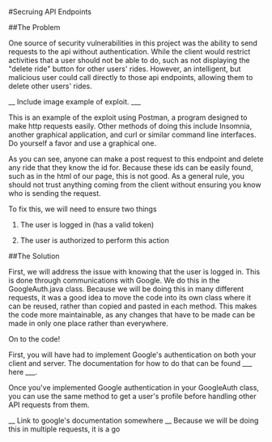 #Secruing API Endpoints

##The Problem

One source of security vulnerabilities in this project was the ability to send requests to the api without authentication.
While the client would restrict activities that a user should not be able to do, such as not displaying the "delete ride"
button for other users' rides. However, an intelligent, but malicious user could call directly to those api endpoints, allowing
them to delete other users' rides. 

__ Include image example of exploit. ___

This is an example of the exploit using Postman, a program designed to make http requests easily. Other methods of doing this
include Insomnia, another graphical application, and curl or similar command line interfaces. Do yourself a favor and use a graphical one.

As you can see, anyone can make a post request to this endpoint and delete any ride that they know the id for. Because these ids
can be easily found, such as in the html of our page, this is not good. As a general rule, you should not trust anything coming
from the client without ensuring you know who is sending the request.

To fix this, we will need to ensure two things

1. The user is logged in (has a valid token)

2. The user is authorized to perform this action

##The Solution

First, we will address the issue with knowing that the user is logged in. This is done through communications with Google.
We do this in the GoogleAuth.java class. Because we will be doing this in many different requests, it was a good idea to
move the code into its own class where it can be reused, rather than copied and pasted in each method. This makes the code more
maintainable, as any changes that have to be made can be made in only one place rather than everywhere.

On to the code!

First, you will have had to implement Google's authentication on both your client and server. The documentation for how to do that
can be found ___ here ___.

Once you've implemented Google authentication in your GoogleAuth class, you can use the same method to get a user's profile before
handling other API requests from them.



__ Link to  google's documentation somewhere __
Because we will be doing this in multiple requests, it is a go